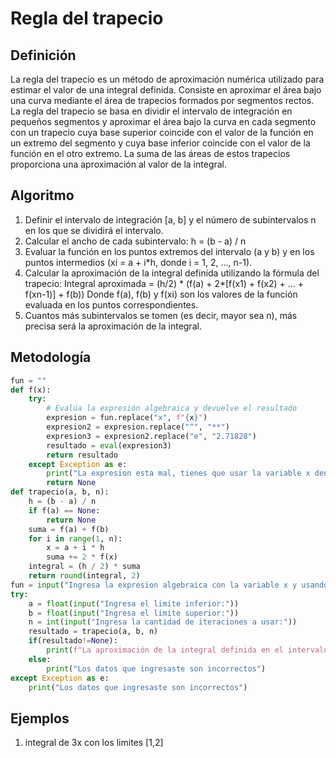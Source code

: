 # Regla del trapecio
## Definición
La regla del trapecio es un método de aproximación numérica utilizado para estimar el valor de una integral definida. Consiste en aproximar el área bajo una curva mediante el área de trapecios formados por segmentos rectos. La regla del trapecio se basa en dividir el intervalo de integración en pequeños segmentos y aproximar el área bajo la curva en cada segmento con un trapecio cuya base superior coincide con el valor de la función en un extremo del segmento y cuya base inferior coincide con el valor de la función en el otro extremo. La suma de las áreas de estos trapecios proporciona una aproximación al valor de la integral.
## Algoritmo
1. Definir el intervalo de integración [a, b] y el número de subintervalos n en los que se dividirá el intervalo.
2. Calcular el ancho de cada subintervalo: h = (b - a) / n
3. Evaluar la función en los puntos extremos del intervalo (a y b) y en los puntos intermedios (xi = a + i*h, donde i = 1, 2, ..., n-1).
4. Calcular la aproximación de la integral definida utilizando la fórmula del trapecio: Integral aproximada = (h/2) * (f(a) + 2*[f(x1) + f(x2) + ... + f(xn-1)] + f(b)) Donde f(a), f(b) y f(xi) son los valores de la función evaluada en los puntos correspondientes.
5. Cuantos más subintervalos se tomen (es decir, mayor sea n), más precisa será la aproximación de la integral.
## Metodología
```python
fun = ""
def f(x):
    try:
        # Evalúa la expresión algebraica y devuelve el resultado
        expresion = fun.replace("x", f"{x}")
        expresion2 = expresion.replace("^", "**")
        expresion3 = expresion2.replace("e", "2.71828")
        resultado = eval(expresion3)
        return resultado
    except Exception as e:
        print("La expresion esta mal, tienes que usar la variable x dentro de la expresion y cada vez que tienes que mutiplicar un numero con una variable tienes que usar *, por ejemplo 3*x^2")
        return None
def trapecio(a, b, n):
    h = (b - a) / n
    if f(a) == None:
        return None
    suma = f(a) + f(b)
    for i in range(1, n):
        x = a + i * h
        suma += 2 * f(x)
    integral = (h / 2) * suma
    return round(integral, 2)
fun = input("Ingresa la expresion algebraica con la variable x y usando el signo de multiplicacion para cada variable x que se multiplica con un numero:")
try:
    a = float(input("Ingresa el limite inferior:"))
    b = float(input("Ingresa el limite superior:"))
    n = int(input("Ingresa la cantidad de iteraciones a usar:"))
    resultado = trapecio(a, b, n)
    if(resultado!=None):
        print(f"La aproximación de la integral definida en el intervalo [{a}, {b}] con {n} subintervalos es: {resultado}")
    else:
        print("Los datos que ingresaste son incorrectos")
except Exception as e:
    print("Los datos que ingresaste son incorrectos")
```

## Ejemplos
1. integral de 3x con los limites [1,2]
